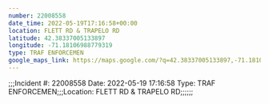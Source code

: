 ```yaml
---
number: 22008558
date_time: 2022-05-19T17:16:58+00:00
location: FLETT RD & TRAPELO RD
latitude: 42.38337005133897
longitude: -71.18106988779319
type: TRAF ENFORCEMEN
google_maps_link: https://maps.google.com/?q=42.38337005133897,-71.18106988779319
---
```


;;;Incident #: 22008558  Date: 2022-05-19 17:16:58  Type: TRAF ENFORCEMEN;;;Location: FLETT RD & TRAPELO RD;;;;;;
